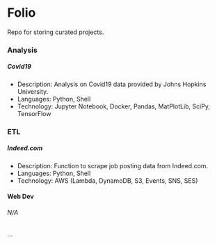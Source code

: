 # Folio
Repo for storing curated projects.

### Analysis
##### Covid19
- Description: Analysis on Covid19 data provided by Johns Hopkins University.
- Languages: Python, Shell
- Technology: Jupyter Notebook, Docker,  Pandas, MatPlotLib, SciPy, TensorFlow

### ETL
##### Indeed.com
- Description: Function to scrape job posting data from Indeed.com.
- Languages: Python, Shell
- Technology: AWS (Lambda, DynamoDB, S3, Events, SNS, SES)

#### Web Dev
###### N/A
...
